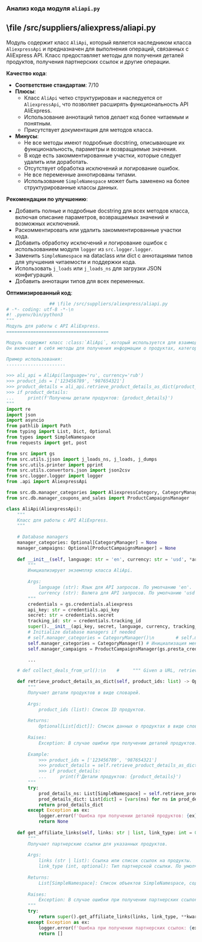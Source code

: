 ### **Анализ кода модуля `aliapi.py`**

## \file /src/suppliers/aliexpress/aliapi.py

Модуль содержит класс `AliApi`, который является наследником класса `AliexpressApi` и предназначен для выполнения операций, связанных с AliExpress API. Класс предоставляет методы для получения деталей продуктов, получения партнерских ссылок и другие операции.

**Качество кода**:
- **Соответствие стандартам**: 7/10
- **Плюсы**:
  - Класс `AliApi` четко структурирован и наследуется от `AliexpressApi`, что позволяет расширять функциональность API AliExpress.
  - Использование аннотаций типов делает код более читаемым и понятным.
  - Присутствует документация для методов класса.
- **Минусы**:
  - Не все методы имеют подробные docstring, описывающие их функциональность, параметры и возвращаемые значения.
  - В коде есть закомментированные участки, которые следует удалить или доработать.
  - Отсутствует обработка исключений и логирование ошибок.
  - Не все переменные аннотированы типами.
  - Использование `SimpleNamespace` может быть заменено на более структурированные классы данных.

**Рекомендации по улучшению**:
- Добавить полные и подробные docstring для всех методов класса, включая описание параметров, возвращаемых значений и возможных исключений.
- Раскомментировать или удалить закомментированные участки кода.
- Добавить обработку исключений и логирование ошибок с использованием модуля `logger` из `src.logger.logger`.
- Заменить `SimpleNamespace` на dataclass или dict с аннотациями типов для улучшения читаемости и поддержки кода.
- Использовать `j_loads` или `j_loads_ns` для загрузки JSON конфигураций.
- Добавить аннотации типов для всех переменных.

**Оптимизированный код**:

```python
                ## \file /src/suppliers/aliexpress/aliapi.py
# -*- coding: utf-8 -*-\n
#! .pyenv/bin/python3
"""
Модуль для работы с API AliExpress.
======================================

Модуль содержит класс :class:`AliApi`, который используется для взаимодействия с API AliExpress.
Он включает в себя методы для получения информации о продуктах, категориях и партнерских ссылок.

Пример использования:
----------------------

>>> ali_api = AliApi(language='ru', currency='rub')
>>> product_ids = ['123456789', '987654321']
>>> product_details = ali_api.retrieve_product_details_as_dict(product_ids)
>>> if product_details:
...     print(f'Получены детали продуктов: {product_details}')
"""
import re
import json
import asyncio
from pathlib import Path
from typing import List, Dict, Optional
from types import SimpleNamespace
from requests import get, post

from src import gs
from src.utils.jjson import j_loads_ns, j_loads, j_dumps
from src.utils.printer import pprint
from src.utils.convertors.json import json2csv
from src.logger.logger import logger
from .api import AliexpressApi

from src.db.manager_categories import AliexpressCategory, CategoryManager
from src.db.manager_coupons_and_sales import ProductCampaignsManager

class AliApi(AliexpressApi):
    """
    Класс для работы с API AliExpress.
    """
    
    # Database managers
    manager_categories: Optional[CategoryManager] = None
    manager_campaigns: Optional[ProductCampaignsManager] = None
       
    def __init__(self, language: str = 'en', currency: str = 'usd', *args, **kwargs) -> None:
        """
        Инициализирует экземпляр класса AliApi.
        
        Args:
            language (str): Язык для API запросов. По умолчанию 'en'.
            currency (str): Валюта для API запросов. По умолчанию 'usd'.
        """
        credentials = gs.credentials.aliexpress
        api_key: str = credentials.api_key
        secret: str = credentials.secret
        tracking_id: str = credentials.tracking_id
        super().__init__(api_key, secret, language, currency, tracking_id)
        # Initialize database managers if needed
        # self.manager_categories = CategoryManager()\n        # self.manager_campaigns = ProductCampaignsManager(gs.presta_credentials[0])
        self.manager_categories = CategoryManager() # Инициализация менеджера категорий
        self.manager_campaigns = ProductCampaignsManager(gs.presta_credentials[0]) # Инициализация менеджера кампаний

        ...

    # def collect_deals_from_url():\n    #     """ Given a URL, retrieve deals, coupons, and other offers received from AliExpress"""\n    #     ...

    def retrieve_product_details_as_dict(self, product_ids: list) -> Optional[List[dict]]:
        """
        Получает детали продуктов в виде словарей.
        
        Args:
            product_ids (list): Список ID продуктов.
        
        Returns:
            Optional[List[dict]]: Список данных о продуктах в виде словарей или None в случае ошибки.
        
        Raises:
            Exception: В случае ошибки при получении деталей продуктов.
        
        Example:
            >>> product_ids = ['123456789', '987654321']
            >>> product_details = self.retrieve_product_details_as_dict(product_ids)
            >>> if product_details:
            ...     print(f'Детали продуктов: {product_details}')
        """
        try:
            prod_details_ns: List[SimpleNamespace] = self.retrieve_product_details(product_ids)
            prod_details_dict: List[dict] = [vars(ns) for ns in prod_details_ns]
            return prod_details_dict
        except Exception as ex:
            logger.error(f'Ошибка при получении деталей продуктов: {ex}', exc_info=True)
            return None
    
    def get_affiliate_links(self, links: str | list, link_type: int = 0, **kwargs) -> List[SimpleNamespace]:
        """
        Получает партнерские ссылки для указанных продуктов.
        
        Args:
            links (str | list): Ссылка или список ссылок на продукты.
            link_type (int, optional): Тип партнерской ссылки. По умолчанию 0.
        
        Returns:
            List[SimpleNamespace]: Список объектов SimpleNamespace, содержащих партнерские ссылки.
        
        Raises:
            Exception: В случае ошибки при получении партнерских ссылок.
        """
        try:
            return super().get_affiliate_links(links, link_type, **kwargs)
        except Exception as ex:
            logger.error(f'Ошибка при получении партнерских ссылок: {ex}', exc_info=True)
            return []